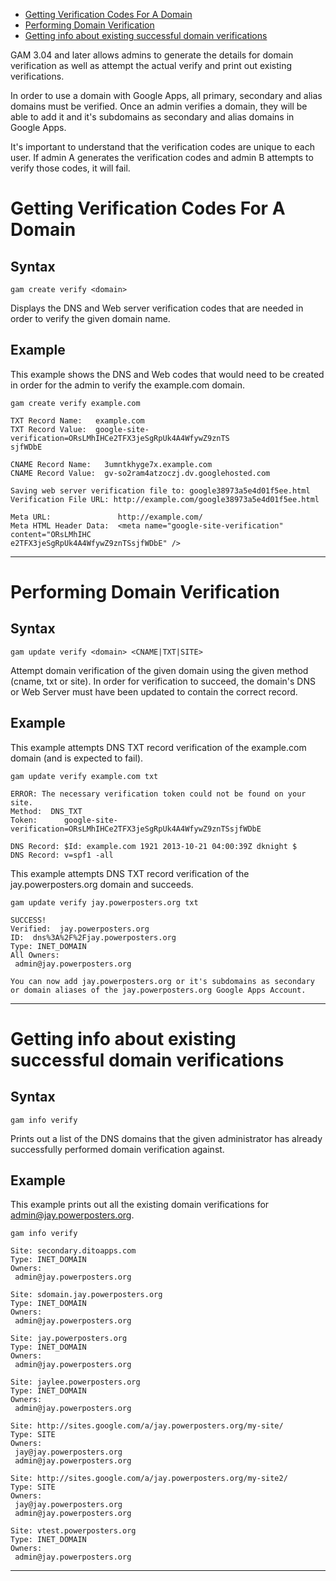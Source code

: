 - [Getting Verification Codes For A Domain](#getting-verification-codes-for-a-domain)
- [Performing Domain Verification](#performing-domain-verification)
- [Getting info about existing successful domain verifications](#getting-info-about-existing-successful-domain-verifications)

GAM 3.04 and later allows admins to generate the details for domain verification as well as attempt the actual verify and print out existing verifications.

In order to use a domain with Google Apps, all primary, secondary and alias domains must be verified. Once an admin verifies a domain, they will be able to add it and it's subdomains as secondary and alias domains in Google Apps.

It's important to understand that the verification codes are unique to each user. If admin A generates the verification codes and admin B attempts to verify those codes, it will fail.

# Getting Verification Codes For A Domain
## Syntax
```
gam create verify <domain>
```
Displays the DNS and Web server verification codes that are needed in order to verify the given domain name.

## Example
This example shows the DNS and Web codes that would need to be created in order for the admin to verify the example.com domain.
```
gam create verify example.com

TXT Record Name:   example.com
TXT Record Value:  google-site-verification=ORsLMhIHCe2TFX3jeSgRpUk4A4WfywZ9znTS
sjfWDbE

CNAME Record Name:   3umntkhyge7x.example.com
CNAME Record Value:  gv-so2ram4atzoczj.dv.googlehosted.com

Saving web server verification file to: google38973a5e4d01f5ee.html
Verification File URL: http://example.com/google38973a5e4d01f5ee.html

Meta URL:               http://example.com/
Meta HTML Header Data:  <meta name="google-site-verification" content="ORsLMhIHC
e2TFX3jeSgRpUk4A4WfywZ9znTSsjfWDbE" />
```

---


# Performing Domain Verification
## Syntax
```
gam update verify <domain> <CNAME|TXT|SITE>
```
Attempt domain verification of the given domain using the given method (cname, txt or site). In order for verification to succeed, the domain's DNS or Web Server must have been updated to contain the correct record.

## Example
This example attempts DNS TXT record verification of the example.com domain (and is expected to fail).
```
gam update verify example.com txt

ERROR: The necessary verification token could not be found on your site.
Method:  DNS_TXT
Token:      google-site-verification=ORsLMhIHCe2TFX3jeSgRpUk4A4WfywZ9znTSsjfWDbE

DNS Record: $Id: example.com 1921 2013-10-21 04:00:39Z dknight $
DNS Record: v=spf1 -all
```

This example attempts DNS TXT record verification of the jay.powerposters.org domain and succeeds.
```
gam update verify jay.powerposters.org txt

SUCCESS!
Verified:  jay.powerposters.org
ID:  dns%3A%2F%2Fjay.powerposters.org
Type: INET_DOMAIN
All Owners:
 admin@jay.powerposters.org

You can now add jay.powerposters.org or it's subdomains as secondary or domain aliases of the jay.powerposters.org Google Apps Account.
```

---


# Getting info about existing successful domain verifications
## Syntax
```
gam info verify
```
Prints out a list of the DNS domains that the given administrator has already successfully performed domain verification against.

## Example
This example prints out all the existing domain verifications for admin@jay.powerposters.org.
```
gam info verify

Site: secondary.ditoapps.com
Type: INET_DOMAIN
Owners:
 admin@jay.powerposters.org

Site: sdomain.jay.powerposters.org
Type: INET_DOMAIN
Owners:
 admin@jay.powerposters.org

Site: jay.powerposters.org
Type: INET_DOMAIN
Owners:
 admin@jay.powerposters.org

Site: jaylee.powerposters.org
Type: INET_DOMAIN
Owners:
 admin@jay.powerposters.org

Site: http://sites.google.com/a/jay.powerposters.org/my-site/
Type: SITE
Owners:
 jay@jay.powerposters.org
 admin@jay.powerposters.org

Site: http://sites.google.com/a/jay.powerposters.org/my-site2/
Type: SITE
Owners:
 jay@jay.powerposters.org
 admin@jay.powerposters.org

Site: vtest.powerposters.org
Type: INET_DOMAIN
Owners:
 admin@jay.powerposters.org
```

---

